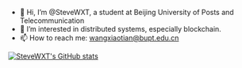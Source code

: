- 👋 Hi, I’m @SteveWXT, a student at Beijing University of Posts and Telecommunication
- 👀 I’m interested in distributed systems, especially blockchain.
- 📫 How to reach me: wangxiaotian@bupt.edu.cn

[![SteveWXT's GitHub stats](https://github-readme-stats.vercel.app/api?username=SteveWXT&show_icons=true&theme=onedark)](https://github.com/anuraghazra/github-readme-stats)

<!---
SteveWXT/SteveWXT is a ✨ special ✨ repository because its `README.md` (this file) appears on your GitHub profile.
You can click the Preview link to take a look at your changes.
--->

